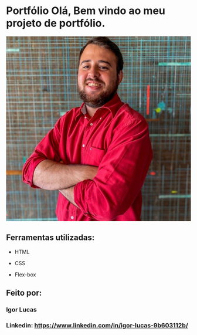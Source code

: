 
# Portfólio Olá, Bem vindo ao meu projeto de portfólio.

![image](https://github.com/Igorlucas93/portfolio/blob/main/assets/igor-perfil.jpg)

## Ferramentas utilizadas:

* HTML

* CSS

* Flex-box

## Feito por:

### Igor Lucas

### Linkedin: https://www.linkedin.com/in/igor-lucas-9b603112b/
